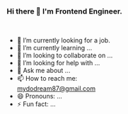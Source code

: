 ### Hi there 👋 I'm Frontend Engineer. 

<br>
  
- 🔭 I’m currently looking for a job.
- 🌱 I’m currently learning ...
- 👯 I’m looking to collaborate on ...
- 🤔 I’m looking for help with ...
- 💬 Ask me about ...
- 📫 How to reach me:
 <br>mydodream87@gmail.com
- 😄 Pronouns: ...
- ⚡ Fun fact: ...

  

